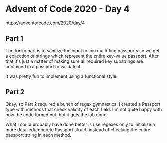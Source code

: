 # Advent of Code 2020 - Day 4

https://adventofcode.com/2020/day/4

## Part 1

The tricky part is to sanitize the input to join multi-line passports so we get a collection of strings which represent the entire key-value passport. After that it's just a matter of making sure all required key substrings are contained in a passport to validate it.

It was pretty fun to implement using a functional style.

## Part 2

Okay, so Part 2 required a bunch of regex gymnastics. I created a Passport type with methods that check validity of each field. I'm not quite happy with how the code turned out, but it gets the job done.

What I could probably have done better is use regexes only to initialize a more detailed/concrete Passport struct, instead of checking the entire passport string in each method.

